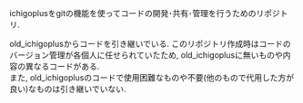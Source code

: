 ichigoplusをgitの機能を使ってコードの開発･共有･管理を行うためのリポジトリ.

old_ichigoplusからコードを引き継いでいる. このリポジトリ作成時はコードのバージョン管理が各個人に任せられていたため, old_ichigoplusに無いものや内容の異なるコードがある.<br>
また, old_ichigoplusのコードで使用困難なものや不要(他のもので代用した方が良い)なものは引き継いでいない.
